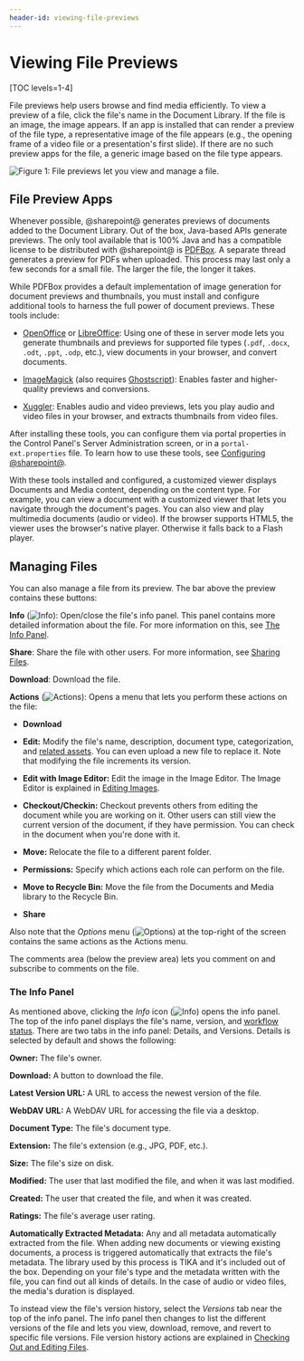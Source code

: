 ```yaml
---
header-id: viewing-file-previews
---
```


# Viewing File Previews

[TOC levels=1-4]

File previews help users browse and find media efficiently. To view a preview of 
a file, click the file's name in the Document Library. If the file is an image,
the image appears. If an app is installed that can render a preview of the file
type, a representative image of the file appears (e.g., the opening frame of
a video file or a presentation's first slide). If there are no such preview apps
for the file, a generic image based on the file type appears. 

![Figure 1: File previews let you view and manage a file.](../../../../images/dm-file-entry-details.png)

## File Preview Apps

Whenever possible, @sharepoint@ generates previews of documents added to the
Document Library. Out of the box, Java-based APIs generate previews. The only
tool available that is 100% Java and has a compatible license to be distributed
with @sharepoint@ is 
[PDFBox](https://pdfbox.apache.org). 
A separate thread generates a preview for PDFs when uploaded. This process may
last only a few seconds for a small file. The larger the file, the longer it
takes. 

While PDFBox provides a default implementation of image generation for document 
previews and thumbnails, you must install and configure additional tools to
harness the full power of document previews. These tools include: 

-   [OpenOffice](http://www.openoffice.org) or
    [LibreOffice](http://www.libreoffice.org): 
    Using one of these in server mode lets you generate thumbnails and previews 
    for supported file types (`.pdf`, `.docx`, `.odt`, `.ppt`, `.odp`, etc.), 
    view documents in your browser, and convert documents. 

-   [ImageMagick](http://www.imagemagick.org) (also requires
    [Ghostscript](http://www.ghostscript.com)): 
    Enables faster and higher-quality previews and conversions. 

-   [Xuggler](http://www.xuggle.com/xuggler): 
    Enables audio and video previews, lets you play audio and video files in 
    your browser, and extracts thumbnails from video files. 

After installing these tools, you can configure them via portal properties in 
the Control Panel's Server Administration screen, or in a 
`portal-ext.properties` file. To learn how to use these tools, see 
[Configuring @sharepoint@](/docs/7-2/user/-/knowledge_base/u/setting-up). 

With these tools installed and configured, a customized viewer displays 
Documents and Media content, depending on the content type. For example, you can 
view a document with a customized viewer that lets you navigate through the 
document's pages. You can also view and play multimedia documents (audio or 
video). If the browser supports HTML5, the viewer uses the browser's native 
player. Otherwise it falls back to a Flash player. 

## Managing Files

You can also manage a file from its preview. The bar above the preview contains 
these buttons: 

**Info** (![Info](../../../../images/icon-information-dm.png)): 
Open/close the file's info panel. This panel contains more detailed information 
about the file. For more information on this, see 
[The Info Panel](#the-info-panel). 

**Share**: Share the file with other users. For more information, see 
[Sharing Files](/docs/7-2/user/-/knowledge_base/u/sharing-files). 

**Download**: Download the file. 

**Actions** (![Actions](../../../../images/icon-actions.png)): 
Opens a menu that lets you perform these actions on the file: 

-   **Download**

-   **Edit:** Modify the file's name, description, document type, 
    categorization, and 
    [related assets](/docs/7-2/user/-/knowledge_base/u/defining-content-relationships).
    You can even upload a new file to replace it. Note that modifying the file
    increments its version. 

-   **Edit with Image Editor:** Edit the image in the Image Editor. The Image 
    Editor is explained in 
    [Editing Images](/docs/7-2/user/-/knowledge_base/u/editing-images). 

-   **Checkout/Checkin:** Checkout prevents others from editing the document 
    while you are working on it. Other users can still view the current version 
    of the document, if they have permission. You can check in the document when 
    you're done with it. 

-   **Move:** Relocate the file to a different parent folder. 

-   **Permissions:** Specify which actions each role can perform on the file. 

-   **Move to Recycle Bin:** Move the file from the Documents and Media library 
    to the Recycle Bin. 

-   **Share** 

Also note that the *Options* menu 
(![Options](../../../../images/icon-options.png)) at the top-right of the 
screen contains the same actions as the Actions menu.

The comments area (below the preview area) lets you comment on and subscribe to 
comments on the file. 

### The Info Panel

As mentioned above, clicking the *Info* icon 
(![Info](../../../../images/icon-information-dm.png)) opens the info panel. The 
top of the info panel displays the file's name, version, and 
[workflow status](/docs/7-2/user/-/knowledge_base/u/workflow). 
There are two tabs in the info panel: Details, and Versions. Details is selected 
by default and shows the following: 

**Owner:** The file's owner. 

**Download:** A button to download the file. 

**Latest Version URL:** A URL to access the newest version of the file. 

**WebDAV URL:** A WebDAV URL for accessing the file via a desktop.

**Document Type:** The file's document type. 

**Extension:** The file's extension (e.g., JPG, PDF, etc.).

**Size:** The file's size on disk. 

**Modified:** The user that last modified the file, and when it was last 
modified.

**Created:** The user that created the file, and when it was created. 

**Ratings:** The file's average user rating. 

**Automatically Extracted Metadata:** Any and all metadata automatically 
extracted from the file. When adding new documents or viewing existing 
documents, a process is triggered automatically that extracts the file's 
metadata. The library used by this process is TIKA and it's included out of the
box. Depending on your file's type and the metadata written with the file, you
can find out all kinds of details. In the case of audio or video files, the
media's duration is displayed.

To instead view the file's version history, select the *Versions* tab near the 
top of the info panel. The info panel then changes to list the different 
versions of the file and lets you view, download, remove, and revert to specific 
file versions. File version history actions are explained in 
[Checking Out and Editing Files](/docs/7-2/user/-/knowledge_base/u/checking-out-and-editing-files). 
